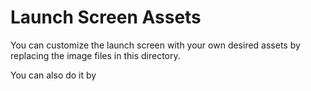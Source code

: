 # Launch Screen Assets

You can customize the launch screen with your own desired assets by replacing the image files in this directory.

You can also do it by